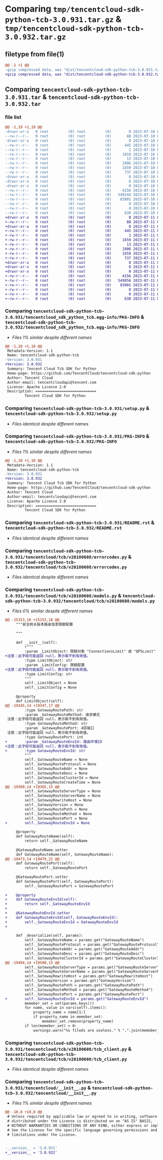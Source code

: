 # Comparing `tmp/tencentcloud-sdk-python-tcb-3.0.931.tar.gz` & `tmp/tencentcloud-sdk-python-tcb-3.0.932.tar.gz`

## filetype from file(1)

```diff
@@ -1 +1 @@
-gzip compressed data, was "dist/tencentcloud-sdk-python-tcb-3.0.931.tar", last modified: Mon Jul 10 00:52:58 2023, max compression
+gzip compressed data, was "dist/tencentcloud-sdk-python-tcb-3.0.932.tar", last modified: Tue Jul 11 01:00:12 2023, max compression
```

## Comparing `tencentcloud-sdk-python-tcb-3.0.931.tar` & `tencentcloud-sdk-python-tcb-3.0.932.tar`

### file list

```diff
@@ -1,19 +1,19 @@
-drwxr-xr-x   0 root         (0) root         (0)        0 2023-07-10 00:52:58.000000 tencentcloud-sdk-python-tcb-3.0.931/
--rw-r--r--   0 root         (0) root         (0)       88 2023-07-10 00:52:58.000000 tencentcloud-sdk-python-tcb-3.0.931/setup.cfg
-drwxr-xr-x   0 root         (0) root         (0)        0 2023-07-10 00:52:58.000000 tencentcloud-sdk-python-tcb-3.0.931/tencentcloud_sdk_python_tcb.egg-info/
--rw-r--r--   0 root         (0) root         (0)      445 2023-07-10 00:52:58.000000 tencentcloud-sdk-python-tcb-3.0.931/tencentcloud_sdk_python_tcb.egg-info/SOURCES.txt
--rw-r--r--   0 root         (0) root         (0)        1 2023-07-10 00:52:58.000000 tencentcloud-sdk-python-tcb-3.0.931/tencentcloud_sdk_python_tcb.egg-info/dependency_links.txt
--rw-r--r--   0 root         (0) root         (0)     1659 2023-07-10 00:52:58.000000 tencentcloud-sdk-python-tcb-3.0.931/tencentcloud_sdk_python_tcb.egg-info/PKG-INFO
--rw-r--r--   0 root         (0) root         (0)       13 2023-07-10 00:52:58.000000 tencentcloud-sdk-python-tcb-3.0.931/tencentcloud_sdk_python_tcb.egg-info/top_level.txt
--rw-r--r--   0 root         (0) root         (0)     1006 2023-07-10 00:52:58.000000 tencentcloud-sdk-python-tcb-3.0.931/setup.py
--rw-r--r--   0 root         (0) root         (0)     1659 2023-07-10 00:52:58.000000 tencentcloud-sdk-python-tcb-3.0.931/PKG-INFO
--rw-r--r--   0 root         (0) root         (0)      737 2023-07-10 00:52:58.000000 tencentcloud-sdk-python-tcb-3.0.931/README.rst
-drwxr-xr-x   0 root         (0) root         (0)        0 2023-07-10 00:52:58.000000 tencentcloud-sdk-python-tcb-3.0.931/tencentcloud/
-drwxr-xr-x   0 root         (0) root         (0)        0 2023-07-10 00:52:58.000000 tencentcloud-sdk-python-tcb-3.0.931/tencentcloud/tcb/
-drwxr-xr-x   0 root         (0) root         (0)        0 2023-07-10 00:52:58.000000 tencentcloud-sdk-python-tcb-3.0.931/tencentcloud/tcb/v20180608/
--rw-r--r--   0 root         (0) root         (0)     4156 2023-07-10 00:52:58.000000 tencentcloud-sdk-python-tcb-3.0.931/tencentcloud/tcb/v20180608/errorcodes.py
--rw-r--r--   0 root         (0) root         (0)   549244 2023-07-10 00:52:58.000000 tencentcloud-sdk-python-tcb-3.0.931/tencentcloud/tcb/v20180608/models.py
--rw-r--r--   0 root         (0) root         (0)    83901 2023-07-10 00:52:58.000000 tencentcloud-sdk-python-tcb-3.0.931/tencentcloud/tcb/v20180608/tcb_client.py
--rw-r--r--   0 root         (0) root         (0)        0 2023-07-10 00:52:58.000000 tencentcloud-sdk-python-tcb-3.0.931/tencentcloud/tcb/v20180608/__init__.py
--rw-r--r--   0 root         (0) root         (0)        0 2023-07-10 00:52:58.000000 tencentcloud-sdk-python-tcb-3.0.931/tencentcloud/tcb/__init__.py
--rw-r--r--   0 root         (0) root         (0)      630 2023-07-10 00:52:58.000000 tencentcloud-sdk-python-tcb-3.0.931/tencentcloud/__init__.py
+drwxr-xr-x   0 root         (0) root         (0)        0 2023-07-11 01:00:12.000000 tencentcloud-sdk-python-tcb-3.0.932/
+-rw-r--r--   0 root         (0) root         (0)       88 2023-07-11 01:00:12.000000 tencentcloud-sdk-python-tcb-3.0.932/setup.cfg
+drwxr-xr-x   0 root         (0) root         (0)        0 2023-07-11 01:00:12.000000 tencentcloud-sdk-python-tcb-3.0.932/tencentcloud_sdk_python_tcb.egg-info/
+-rw-r--r--   0 root         (0) root         (0)      445 2023-07-11 01:00:12.000000 tencentcloud-sdk-python-tcb-3.0.932/tencentcloud_sdk_python_tcb.egg-info/SOURCES.txt
+-rw-r--r--   0 root         (0) root         (0)        1 2023-07-11 01:00:12.000000 tencentcloud-sdk-python-tcb-3.0.932/tencentcloud_sdk_python_tcb.egg-info/dependency_links.txt
+-rw-r--r--   0 root         (0) root         (0)     1659 2023-07-11 01:00:12.000000 tencentcloud-sdk-python-tcb-3.0.932/tencentcloud_sdk_python_tcb.egg-info/PKG-INFO
+-rw-r--r--   0 root         (0) root         (0)       13 2023-07-11 01:00:12.000000 tencentcloud-sdk-python-tcb-3.0.932/tencentcloud_sdk_python_tcb.egg-info/top_level.txt
+-rw-r--r--   0 root         (0) root         (0)     1006 2023-07-11 01:00:12.000000 tencentcloud-sdk-python-tcb-3.0.932/setup.py
+-rw-r--r--   0 root         (0) root         (0)     1659 2023-07-11 01:00:12.000000 tencentcloud-sdk-python-tcb-3.0.932/PKG-INFO
+-rw-r--r--   0 root         (0) root         (0)      737 2023-07-11 01:00:12.000000 tencentcloud-sdk-python-tcb-3.0.932/README.rst
+drwxr-xr-x   0 root         (0) root         (0)        0 2023-07-11 01:00:12.000000 tencentcloud-sdk-python-tcb-3.0.932/tencentcloud/
+drwxr-xr-x   0 root         (0) root         (0)        0 2023-07-11 01:00:12.000000 tencentcloud-sdk-python-tcb-3.0.932/tencentcloud/tcb/
+drwxr-xr-x   0 root         (0) root         (0)        0 2023-07-11 01:00:12.000000 tencentcloud-sdk-python-tcb-3.0.932/tencentcloud/tcb/v20180608/
+-rw-r--r--   0 root         (0) root         (0)     4156 2023-07-11 01:00:12.000000 tencentcloud-sdk-python-tcb-3.0.932/tencentcloud/tcb/v20180608/errorcodes.py
+-rw-r--r--   0 root         (0) root         (0)   549856 2023-07-11 01:00:12.000000 tencentcloud-sdk-python-tcb-3.0.932/tencentcloud/tcb/v20180608/models.py
+-rw-r--r--   0 root         (0) root         (0)    83901 2023-07-11 01:00:12.000000 tencentcloud-sdk-python-tcb-3.0.932/tencentcloud/tcb/v20180608/tcb_client.py
+-rw-r--r--   0 root         (0) root         (0)        0 2023-07-11 01:00:12.000000 tencentcloud-sdk-python-tcb-3.0.932/tencentcloud/tcb/v20180608/__init__.py
+-rw-r--r--   0 root         (0) root         (0)        0 2023-07-11 01:00:12.000000 tencentcloud-sdk-python-tcb-3.0.932/tencentcloud/tcb/__init__.py
+-rw-r--r--   0 root         (0) root         (0)      630 2023-07-11 01:00:12.000000 tencentcloud-sdk-python-tcb-3.0.932/tencentcloud/__init__.py
```

### Comparing `tencentcloud-sdk-python-tcb-3.0.931/tencentcloud_sdk_python_tcb.egg-info/PKG-INFO` & `tencentcloud-sdk-python-tcb-3.0.932/tencentcloud_sdk_python_tcb.egg-info/PKG-INFO`

 * *Files 1% similar despite different names*

```diff
@@ -1,10 +1,10 @@
 Metadata-Version: 1.1
 Name: tencentcloud-sdk-python-tcb
-Version: 3.0.931
+Version: 3.0.932
 Summary: Tencent Cloud Tcb SDK for Python
 Home-page: https://github.com/TencentCloud/tencentcloud-sdk-python
 Author: Tencent Cloud
 Author-email: tencentcloudapi@tencent.com
 License: Apache License 2.0
 Description: ============================
         Tencent Cloud SDK for Python
```

### Comparing `tencentcloud-sdk-python-tcb-3.0.931/setup.py` & `tencentcloud-sdk-python-tcb-3.0.932/setup.py`

 * *Files identical despite different names*

### Comparing `tencentcloud-sdk-python-tcb-3.0.931/PKG-INFO` & `tencentcloud-sdk-python-tcb-3.0.932/PKG-INFO`

 * *Files 1% similar despite different names*

```diff
@@ -1,10 +1,10 @@
 Metadata-Version: 1.1
 Name: tencentcloud-sdk-python-tcb
-Version: 3.0.931
+Version: 3.0.932
 Summary: Tencent Cloud Tcb SDK for Python
 Home-page: https://github.com/TencentCloud/tencentcloud-sdk-python
 Author: Tencent Cloud
 Author-email: tencentcloudapi@tencent.com
 License: Apache License 2.0
 Description: ============================
         Tencent Cloud SDK for Python
```

### Comparing `tencentcloud-sdk-python-tcb-3.0.931/README.rst` & `tencentcloud-sdk-python-tcb-3.0.932/README.rst`

 * *Files identical despite different names*

### Comparing `tencentcloud-sdk-python-tcb-3.0.931/tencentcloud/tcb/v20180608/errorcodes.py` & `tencentcloud-sdk-python-tcb-3.0.932/tencentcloud/tcb/v20180608/errorcodes.py`

 * *Files identical despite different names*

### Comparing `tencentcloud-sdk-python-tcb-3.0.931/tencentcloud/tcb/v20180608/models.py` & `tencentcloud-sdk-python-tcb-3.0.932/tencentcloud/tcb/v20180608/models.py`

 * *Files 0% similar despite different names*

```diff
@@ -15153,16 +15153,18 @@
     """安全网关版本路由信息限额配置
 
     """
 
     def __init__(self):
         r"""
         :param _LimitObject: 限额对象 "ConnectionsLimit" 或 "QPSLimit"
+注意：此字段可能返回 null，表示取不到有效值。
         :type LimitObject: str
         :param _LimitConfig: 限额配置
+注意：此字段可能返回 null，表示取不到有效值。
         :type LimitConfig: str
         """
         self._LimitObject = None
         self._LimitConfig = None
 
     @property
     def LimitObject(self):
@@ -19345,14 +19347,17 @@
         :type GatewayRoutePath: str
         :param _GatewayRouteMethod: 请求模式
 注意：此字段可能返回 null，表示取不到有效值。
         :type GatewayRouteMethod: str
         :param _GatewayRoutePort: 4层端口
 注意：此字段可能返回 null，表示取不到有效值。
         :type GatewayRoutePort: int
+        :param _GatewayRouteEnvId: 路由环境ID
+注意：此字段可能返回 null，表示取不到有效值。
+        :type GatewayRouteEnvId: str
         """
         self._GatewayRouteName = None
         self._GatewayRouteProtocol = None
         self._GatewayRouteAddr = None
         self._GatewayRouteDesc = None
         self._GatewayRouteClusterId = None
         self._GatewayRouteCreateTime = None
@@ -19360,14 +19365,15 @@
         self._GatewayRouteServerType = None
         self._GatewayRouteServerName = None
         self._GatewayRewriteHost = None
         self._GatewayVersion = None
         self._GatewayRoutePath = None
         self._GatewayRouteMethod = None
         self._GatewayRoutePort = None
+        self._GatewayRouteEnvId = None
 
     @property
     def GatewayRouteName(self):
         return self._GatewayRouteName
 
     @GatewayRouteName.setter
     def GatewayRouteName(self, GatewayRouteName):
@@ -19473,14 +19479,22 @@
     def GatewayRoutePort(self):
         return self._GatewayRoutePort
 
     @GatewayRoutePort.setter
     def GatewayRoutePort(self, GatewayRoutePort):
         self._GatewayRoutePort = GatewayRoutePort
 
+    @property
+    def GatewayRouteEnvId(self):
+        return self._GatewayRouteEnvId
+
+    @GatewayRouteEnvId.setter
+    def GatewayRouteEnvId(self, GatewayRouteEnvId):
+        self._GatewayRouteEnvId = GatewayRouteEnvId
+
 
     def _deserialize(self, params):
         self._GatewayRouteName = params.get("GatewayRouteName")
         self._GatewayRouteProtocol = params.get("GatewayRouteProtocol")
         self._GatewayRouteAddr = params.get("GatewayRouteAddr")
         self._GatewayRouteDesc = params.get("GatewayRouteDesc")
         self._GatewayRouteClusterId = params.get("GatewayRouteClusterId")
@@ -19494,14 +19508,15 @@
         self._GatewayRouteServerType = params.get("GatewayRouteServerType")
         self._GatewayRouteServerName = params.get("GatewayRouteServerName")
         self._GatewayRewriteHost = params.get("GatewayRewriteHost")
         self._GatewayVersion = params.get("GatewayVersion")
         self._GatewayRoutePath = params.get("GatewayRoutePath")
         self._GatewayRouteMethod = params.get("GatewayRouteMethod")
         self._GatewayRoutePort = params.get("GatewayRoutePort")
+        self._GatewayRouteEnvId = params.get("GatewayRouteEnvId")
         memeber_set = set(params.keys())
         for name, value in vars(self).items():
             property_name = name[1:]
             if property_name in memeber_set:
                 memeber_set.remove(property_name)
         if len(memeber_set) > 0:
             warnings.warn("%s fileds are useless." % ",".join(memeber_set))
```

### Comparing `tencentcloud-sdk-python-tcb-3.0.931/tencentcloud/tcb/v20180608/tcb_client.py` & `tencentcloud-sdk-python-tcb-3.0.932/tencentcloud/tcb/v20180608/tcb_client.py`

 * *Files identical despite different names*

### Comparing `tencentcloud-sdk-python-tcb-3.0.931/tencentcloud/__init__.py` & `tencentcloud-sdk-python-tcb-3.0.932/tencentcloud/__init__.py`

 * *Files 1% similar despite different names*

```diff
@@ -10,8 +10,8 @@
 # Unless required by applicable law or agreed to in writing, software
 # distributed under the License is distributed on an "AS IS" BASIS,
 # WITHOUT WARRANTIES OR CONDITIONS OF ANY KIND, either express or implied.
 # See the License for the specific language governing permissions and
 # limitations under the License.
 
 
-__version__ = '3.0.931'
+__version__ = '3.0.932'
```


